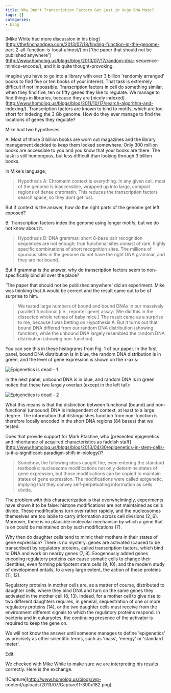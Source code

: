 ```yaml
---
title: Why Don't Transcription Factors Get Lost in Huge DNA Maze?
tags: []
categories:
- blog
---
```

[Mike White had more discussion in his
blog](http://thefinchandpea.com/2013/07/18/finding-function-in-the-genome-
part-2-all-function-is-local-almost/) on ['the paper that should not be
published anywhere'](http://www.homolog.us/blogs/blog/2013/07/17/random-dna-
sequence-mimics-encode/), and it is quite thought-provoking.
<!--more-->

Imagine you have to go into a library with over 3 billion 'randomly arranged'
books to find five or ten books of your interest. That task is extremely
difficult if not impossible. Transcription factors in cell do something
similar, when they find five, ten or fifty genes they like to regulate. We
manage to find things in libraries, because they are [nicely
indexed](http://www.homolog.us/blogs/blog/2011/10/17/search-algorithm-and-
indexing/). Transcription factors are known to bind to motifs, which are too
short for indexing the 3 Gb genome. How do they ever manage to find the
locations of genes they regulate?

Mike had two hypotheses.

A. Most of those 3 billion books are worn out magazines and the library
management decided to keep them locked somewhere. Only 300 million books are
accessible to you and you know that your books are there. The task is still
humongous, but less difficult than looking through 3 billion books.

In Mike's language,

> Hypothesis A: Chromatin context is everything. In any given cell, most of
the genome is inaccessible, wrapped up into large, compact regions of dense
chromatin. This reduces the transcription factors search space, so they dont
get lost.

But if context is the answer, how do the right parts of the genome get left
exposed?

B. Transcription factors index the genome using longer motifs, but we do not
know about it.

> Hypothesis B: DNA grammar: short 8-base pair recognition sequences are not
enough; true functional sites consist of rare, highly specific combinations of
short recognition sites. The millions of spurious sites in the genome do not
have the right DNA grammar, and they are not bound.

But if grammar is the answer, why do transcription factors seem to non-
specifically bind all over the place?

'The paper that should not be published anywhere' did an experiment. Mike was
thinking that A would be correct and the result came out to be of surprise to
him.

> We tested large numbers of bound and bound DNAs in our massively parallel1
functional (i.e., reporter gene) assay. (We did this in the dissected whole
retinas of baby mice.) The result came as a surprise to me, because I was
betting on Hypothesis A. But it turns out that bound DNA differed from our
random DNA distribution (showing function), while the unbound DNA largely
resembled the random DNA distribution (showing non-function).

You can see this in these histograms from Fig. 1 of our paper. In the first
panel, bound DNA distribution is in blue, the random DNA distribution is in
green, and the level of gene expression is shown on the x-axis:

![Epigenetics is dead -
1](http://thefinchandpea.files.wordpress.com/2013/07/crxcbrs.jpg?w=500&h=502)

In the next panel, unbound DNA is in blue, and random DNA is in green notice
that these two largely overlap (except in the left tail):

![Epigenetics is dead -
2](http://thefinchandpea.files.wordpress.com/2013/07/crxubrs.jpg?w=500)

What this means is that the distinction between functional (bound) and non-
functional (unbound) DNA is independent of context, at least to a large
degree. The information that distinguishes function from non-function is
therefore locally encoded in the short DNA regions (84 bases) that we tested.

Does that provide support for Mark Ptashne, who [presented epigenetics and
inheritance of acquired characteristics as faddish
staff](http://www.homolog.us/blogs/blog/2013/04/30/epigenetics-in-stem-cells-
is-it-a-significant-paradigm-shift-in-biology/)?

> Somehow, the following ideas caught fire, even entering the standard
textbooks: nucleosome modifications not only determine states of gene
expression, but those modifications can be copied to maintain states of gene
expression. The modifications were called epigenetic, implying that they
convey self-perpetuating information as cells divide.

The problem with this characterization is that overwhelmingly, experiments
have shown it to be false: histone modifications are not maintained as cells
divide. These modifications turn over rather rapidly, and the nucleosomes
themselves are too labile to carry information across cell divisions (2,,6).
Moreover, there is no plausible molecular mechanism by which a gene that is on
could be maintained on by such modifications (7).

Why then do daughter cells tend to mimic their mothers in their states of gene
expression? There is no mystery: genes are activated (caused to be
transcribed) by regulatory proteins, called transcription factors, which bind
to DNA and work on nearby genes (7, 8). Exogenously added genes encoding
regulatory proteins can cause somatic cells to change their identities, even
forming pluripotent stem cells (9, 10), and the modern study of development
entails, to a very large extent, the action of these proteins (11, 12).

Regulatory proteins in mother cells are, as a matter of course, distributed to
daughter cells, where they bind DNA and turn on the same genes they activated
in the mother cell (8, 13). Indeed, for a mother cell to give rise to two
different daughters requires, in general, sequestration of one or more
regulatory proteins (14), or the two daughter cells must receive from the
environment different signals to which the regulatory proteins respond. In
bacteria and in eukaryotes, the continuing presence of the activator is
required to keep the gene on.

We will not know the answer until someone manages to define 'epigenetics' as
precisely as other scientific terms, such as 'mass', 'energy' or 'standard
meter'.

Edit.

We checked with Mike While to make sure we are interpreting his results
correctly. Here is the exchange.

![Capture](http://www.homolog.us/blogs/wp-
content/uploads/2013/07/Capture11-300x182.png)

